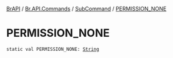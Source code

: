 [BrAPI](../../index.md) / [Br.API.Commands](../index.md) / [SubCommand](index.md) / [PERMISSION_NONE](./-p-e-r-m-i-s-s-i-o-n_-n-o-n-e.md)

# PERMISSION_NONE

`static val PERMISSION_NONE: `[`String`](https://kotlinlang.org/api/latest/jvm/stdlib/kotlin/-string/index.html)